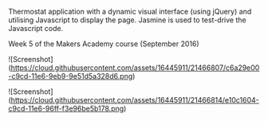 Thermostat application with a dynamic visual interface (using jQuery) and utilising Javascript to display the page. Jasmine is used to test-drive the Javascript code. 

Week 5 of the Makers Academy course (September 2016)

![Screenshot] (https://cloud.githubusercontent.com/assets/16445911/21466807/c6a29e00-c9cd-11e6-9eb9-9e51d5a328d6.png)

![Screenshot] (https://cloud.githubusercontent.com/assets/16445911/21466814/e10c1604-c9cd-11e6-96ff-f3e96be5b178.png)
